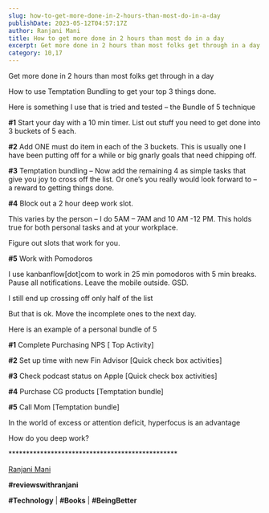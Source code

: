 ```yaml
---
slug: how-to-get-more-done-in-2-hours-than-most-do-in-a-day
publishDate: 2023-05-12T04:57:17Z
author: Ranjani Mani
title: How to get more done in 2 hours than most do in a day 
excerpt: Get more done in 2 hours than most folks get through in a day How to use Temptation Bundling to get your top 3 things done. Here is something I use that is tried and tested – the Bundle of 5 technique #1 Start your day with a 10 min timer. List out stuff you  ... 
category: 10,17
---
```


Get more done in 2 hours than most folks get through in a day

How to use Temptation Bundling to get your top 3 things done.

Here is something I use that is tried and tested – the Bundle of 5 technique

**#1** Start your day with a 10 min timer. List out stuff you need to get done into 3 buckets of 5 each.

**#2** Add ONE must do item in each of the 3 buckets. This is usually one I have been putting off for a while or big gnarly goals that need chipping off.

**#3** Temptation bundling – Now add the remaining 4 as simple tasks that give you joy to cross off the list. Or one’s you really would look forward to – a reward to getting things done.

**#4** Block out a 2 hour deep work slot.

This varies by the person – I do 5AM – 7AM and 10 AM -12 PM. This holds true for both personal tasks and at your workplace.

Figure out slots that work for you.

**#5** Work with Pomodoros

I use kanbanflow\[dot\]com to work in 25 min pomodoros with 5 min breaks. Pause all notifications. Leave the mobile outside. GSD.

I still end up crossing off only half of the list

But that is ok. Move the incomplete ones to the next day.

Here is an example of a personal bundle of 5

**#1** Complete Purchasing NPS \[ Top Activity\]

**#2** Set up time with new Fin Advisor \[Quick check box activities\]

**#3** Check podcast status on Apple \[Quick check box activities\]

**#4** Purchase CG products \[Temptation bundle\]

**#5** Call Mom \[Temptation bundle\]

In the world of excess or attention deficit, hyperfocus is an advantage

How do you deep work?

\*\*\*\*\*\*\*\*\*\*\*\*\*\*\*\*\*\*\*\*\*\*\*\*\*\*\*\*\*\*\*\*\*\*\*\*\*\*\*\*\*\*\*\*\*\*\*\*

[Ranjani Mani](https://www.linkedin.com/feed/#)

**#reviewswithranjani**

**#Technology** | **#Books** | **#BeingBetter**